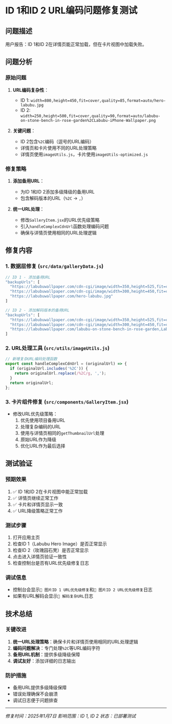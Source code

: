 # ID 1和ID 2 URL编码问题修复测试

## 问题描述
用户报告：ID 1和ID 2在详情页能正常加载，但在卡片视图中加载失败。

## 问题分析

### 原始问题
1. **URL编码复杂性**：
   - ID 1: `width=800,height=450,fit=cover,quality=85,format=auto/hero-labubu.jpg`
   - ID 2: `width=250,height=500,fit=cover,quality=90,format=auto/labubu-on-stone-bench-in-rose-garden%2CLabubu-iPhone-Wallpaper.png`

2. **关键问题**：
   - ID 2包含`%2C`编码（逗号的URL编码）
   - 详情页和卡片使用不同的URL处理策略
   - 详情页使用`imageUtils.js`，卡片使用`imageUtils-optimized.js`

### 修复策略
1. **添加备用URL**：
   - 为ID 1和ID 2添加多级降级的备用URL
   - 包含解码版本的URL（`%2C` → `,`）

2. **统一URL处理**：
   - 修改`GalleryItem.jsx`的URL优先级策略
   - 引入`handleComplexCdnUrl`函数处理编码问题
   - 确保与详情页使用相同的URL处理逻辑

## 修复内容

### 1. 数据层修复 (`src/data/galleryData.js`)
```javascript
// ID 1 - 添加备用URL
"backupUrls": [
  "https://labubuwallpaper.com/cdn-cgi/image/width=350,height=525,fit=cover,quality=80,format=auto/hero-labubu.jpg",
  "https://labubuwallpaper.com/cdn-cgi/image/width=300,height=450,fit=cover,quality=75,format=auto/hero-labubu.jpg",
  "https://labubuwallpaper.com/hero-labubu.jpg"
]

// ID 2 - 添加解码版本的备用URL
"backupUrls": [
  "https://labubuwallpaper.com/cdn-cgi/image/width=350,height=525,fit=cover,quality=80,format=auto/labubu-on-stone-bench-in-rose-garden,Labubu-iPhone-Wallpaper.png",
  "https://labubuwallpaper.com/cdn-cgi/image/width=300,height=450,fit=cover,quality=75,format=auto/labubu-on-stone-bench-in-rose-garden,Labubu-iPhone-Wallpaper.png",
  "https://labubuwallpaper.com/labubu-on-stone-bench-in-rose-garden,Labubu-iPhone-Wallpaper.png"
]
```

### 2. URL处理工具 (`src/utils/imageUtils.js`)
```javascript
// 新增复杂URL编码处理函数
export const handleComplexCdnUrl = (originalUrl) => {
  if (originalUrl.includes('%2C')) {
    return originalUrl.replace(/%2C/g, ',');
  }
  return originalUrl;
};
```

### 3. 卡片组件修复 (`src/components/GalleryItem.jsx`)
- 修改URL优先级策略：
  1. 优先使用项目备用URL
  2. 处理复杂编码的URL
  3. 使用与详情页相同的`getThumbnailUrl`处理
  4. 原始URL作为降级
  5. 优化URL作为最后选择

## 测试验证

### 预期效果
1. ✅ ID 1和ID 2在卡片视图中能正常加载
2. ✅ 详情页继续正常工作
3. ✅ 卡片和详情页显示一致
4. ✅ URL降级策略正常工作

### 测试步骤
1. 打开应用主页
2. 检查ID 1（Labubu Hero Image）是否正常显示
3. 检查ID 2（玫瑰园石凳）是否正常显示
4. 点击进入详情页验证一致性
5. 检查控制台是否有URL优先级修复日志

### 调试信息
- 控制台会显示`🔧 图片ID 1 URL优先级修复`和`🔧 图片ID 2 URL优先级修复`日志
- 如果有URL解码会显示`🔧 解码复杂URL`日志

## 技术总结

### 关键改进
1. **统一URL处理策略**：确保卡片和详情页使用相同的URL处理逻辑
2. **编码问题解决**：专门处理`%2C`等URL编码字符
3. **备用URL机制**：提供多级降级保障
4. **调试友好**：添加详细的日志输出

### 防护措施
- 备用URL提供多级降级保障
- 错误处理确保不会崩溃
- 调试日志便于问题排查

---

*修复时间：2025年1月7日*
*影响范围：ID 1, ID 2*
*状态：已部署测试* 